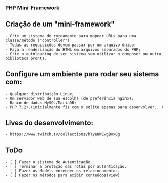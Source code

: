 ### PHP Mini-Framework

## Criação de um "mini-framework"

    - Crie um sistema de roteamento para mapear URLs para uma classe/método ("controller")
    - Todas as requisições devem passar por um arquivo único;
    - Faça a renderização do HTML em arquivos separados do PHP;
    - Crie o autoloading de seu sistema sem utilizar o composer ou outra biblioteca pronta.


## Configure um ambiente para rodar seu sistema com:
    - Qualquer distribuição Linux;
    - Um servidor web de sua escolha (de preferência nginx);
    - Banco de dados MySQL/MariaDB;
    - PHP 7.2+.(inicialmente fiz com o sqlite apenas para desenvolver...)

## Lives do desenvolvimento:

    - https://www.twitch.tv/collections/hTye8WEwgBXx0g


## ToDo
    - [ ] Fazer o sistema de Autenticação.
    - [ ] Terminar a proteção das rotas por autenticação.
    - [ ] Fazer os Models entender os relacionamentos.
    - [ ] Fazer os métodos para exibir conteúdos(view)